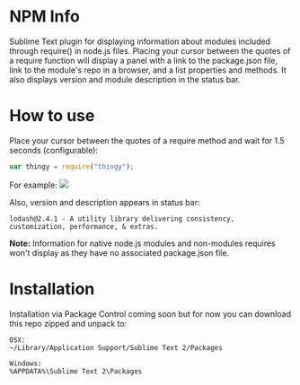 NPM Info
========

Sublime Text plugin for displaying information about modules included through require() in node.js files. Placing your cursor between the quotes of a require function will display a panel with a link to the package.json file, link to the module's repo in a browser, and a list properties and methods. It also displays version and module description in the status bar.

How to use
========

Place your cursor between the quotes of a require method and wait for 1.5 seconds (configurable):
```javascript
var thingy = require("thingy");
```

For example:
![](https://raw.github.com/dsteinbach/npm-info/screenshots/thingy.jpg)


Also, version and description appears in status bar:
```
lodash@2.4.1 - A utility library delivering consistency, customization, performance, & extras.
```

**Note:** Information for native node.js modules and non-modules requires won't display as they have no associated package.json file.

Installation
========
Installation via Package Control coming soon but for now you can download this repo zipped and unpack to:
```
OSX:
~/Library/Application Support/Sublime Text 2/Packages
```
```
Windows:
%APPDATA%\Sublime Text 2\Packages
```
